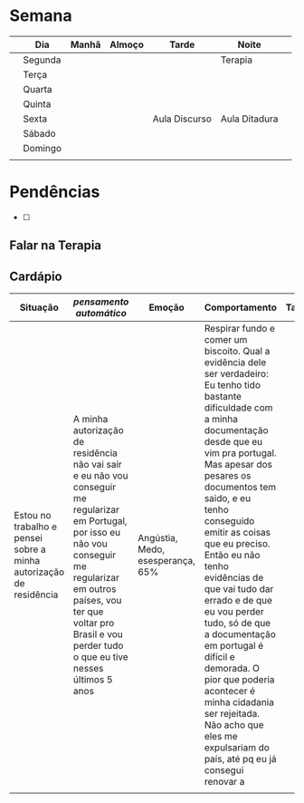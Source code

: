 # Semana
|     | **Dia** | Manhã | Almoço | Tarde         | Noite         |     |
| --- | ------- | ----- | ------ | ------------- | ------------- | --- |
|     | Segunda |       |        |               | Terapia       |     |
|     | Terça   |       |        |               |               |     |
|     | Quarta  |       |        |               |               |     |
|     | Quinta  |       |        |               |               |     |
|     | Sexta   |       |        | Aula Discurso | Aula Ditadura |     |
|     | Sábado  |       |        |               |               |     |
|     | Domingo |       |        |               |               |     |
|     |         |       |        |               |               |     |

# Pendências
- [ ] 

## Falar na Terapia

## Cardápio

| Situação                                                           | *pensamento automático*                                                                                                                                                                                                                              | Emoção                           | Comportamento                                                                                                                                                                                                                                                                                                                                                                                                                                                                                                                                                         | Tarde | Noite |     |
| ------------------------------------------------------------------ | ---------------------------------------------------------------------------------------------------------------------------------------------------------------------------------------------------------------------------------------------------- | -------------------------------- | --------------------------------------------------------------------------------------------------------------------------------------------------------------------------------------------------------------------------------------------------------------------------------------------------------------------------------------------------------------------------------------------------------------------------------------------------------------------------------------------------------------------------------------------------------------------- | ----- | ----- | --- |
| Estou no trabalho e pensei sobre a minha autorização de residência | A minha autorização de residência não vai sair e eu não vou conseguir me regularizar em Portugal, por isso eu não vou conseguir me regularizar em outros países, vou ter que voltar pro Brasil e vou perder tudo o que eu tive nesses últimos 5 anos | Angústia, Medo, esesperança, 65% | Respirar fundo e comer um biscoito. Qual a evidência dele ser verdadeiro: Eu tenho tido bastante dificuldade com a minha documentação desde que eu vim pra portugal. Mas apesar dos pesares os documentos tem saido, e eu tenho conseguido emitir as coisas que eu preciso. Então eu não tenho evidências de que vai tudo dar errado e de que eu vou perder tudo, só de que a documentação em portugal é difícil e demorada. O pior que poderia acontecer é minha cidadania ser rejeitada. Não acho que eles me expulsariam do país, até pq eu já consegui renovar a  |       |       |     |
|                                                                    |                                                                                                                                                                                                                                                      |                                  |                                                                                                                                                                                                                                                                                                                                                                                                                                                                                                                                                                       |       |       |     |
